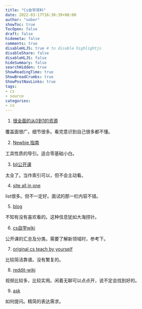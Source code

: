 ```yaml
---
title: "Cs自学资料"
date: 2022-03-17T16:38:39+08:00
author: "sober"
showToc: true
TocOpen: false
draft: false
hidemeta: false
comments: true
disableHLJS: true # to disable highlightjs
disableShare: false
disableHLJS: false
hideSummary: false
searchHidden: true
ShowReadingTime: true
ShowBreadCrumbs: true
ShowPostNavLinks: true
tags:
- cs
- source
categories:
- cs
---
```

1. [很全面的从0到1的资源](https://github.com/jwasham/coding-interview-university/blob/main/translations/README-cn.md)

覆盖面很广。细节很多。看完意识到自己很多都不懂。

2. [Newbie 指南](https://tsagaanbar.github.io/Newly-Programmer-ABC/)

工具性质的导引。适合零基础小白。

3. [bli公开课](https://github.com/elder-frog/OpenCourseCatalog)

太全了。当作索引可以，但不会主动看。

4. [site all in one](https://github.com/tuteng/Best-websites-a-programmer-should-visit-zh)

list很多。但不一定好。面试的那一栏内容不错。

5. [blog](https://github.com/abdelhai/awesome-dev-blogs)

不知有没有喜欢看的。这种信息犹如大海捞针。

6. [cs自学wiki](https://csdiy.wiki/)

公开课的汇总及分类。需要了解新领域时，参考下。

7. [original cs teach by yourself](https://teachyourselfcs.com/)

比较简洁靠谱。没有繁复的。

8. [reddit-wiki](https://github.com/antariksh17/Reddit-wiki-programming)

视频比较多，比较实用。闲着无聊可以点点开，说不定会找到好的。

9. [ask](https://github.com/ryanhanwu/How-To-Ask-Questions-The-Smart-Way)
    
如何提问。精简的表达需求。
